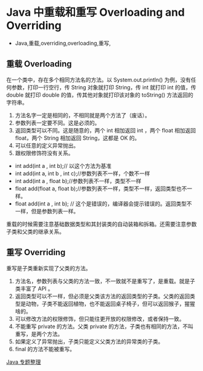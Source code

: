 # Java 中重载和重写 Overloading and Overriding
- Java,重载,overriding,overloading,重写,

## 重载 Overloading

在一个类中，存在多个相同方法名的方法。以 System.out.println() 为例，没有任何参数，打印一行空行，传 String 对象就打印 String，传 int 就打印 int 的值，传 double 就打印 double 的值，传其他对象就打印该对象的 toString() 方法返回的字符串。


1. 方法名字一定是相同的，不相同就是两个方法了（废话）。
2. 参数列表一定要不同。这是必须的。
3. 返回类型可以不同。这是随意的，两个 int 相加返回 int ，两个 float 相加返回 float，两个 String 相加返回 String，这都是 OK 的。
4. 可以任意的定义异常抛出。
5. 跟权限修饰符没有关系。

* int add(int a , int b);// 以这个方法为基准
* int add(int a, int b , int c);//参数列表不一样，个数不一样
* int add(int a , float b);//参数列表不一样，类型不一样
* float add(float a, float b);//参数列表不一样，类型不一样，返回类型也不一样。
* float add(int a , int b); // 这个是错误的，编译器会提示错误的。返回类型不一样，但是参数列表一样。

重载的时候需要注意基础数据类型和其封装类的自动装箱和拆箱。还需要注意参数子类和父类的继承关系。

## 重写 Overriding

重写是子类重新实现了父类的方法。

1. 方法名，参数列表与父类的方法一致，不一致就不是重写了，是重载。就是子类丰富了 API 。
2. 返回类型可以不一样，但必须是父类该方法的返回类型的子类。父类的返回类型是动物，子类不能返回植物，也不能返回桌子椅子，但可以返回猴子，猩猩啥的。
3. 可以修改方法的权限修饰，但只能往更开放的权限修改，或者保持一致。
4. 不能重写 private 的方法。父类 private 的方法，子类也有相同的方法，不叫重写，是两个方法。
5. 如果定义了异常抛出，子类只能定义父类方法的异常类的子类。
6. final 的方法不能被重写。

[Java 专题整理][1]


  [1]: http://www.binkery.com/archives/478.html